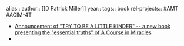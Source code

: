 alias::
author:: [[D Patrick Miller]]
year::
tags:: book
rel-projects:: #AMT #ACIM-4T



- [Announcement of "TRY TO BE A LITTLE KINDER" -- a new book presenting the "essential truths" of A Course in Miracles](https://www.fearlessbooks.com/Kinder.htm)
-
